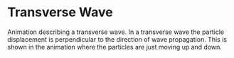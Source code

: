 # Transverse Wave
Animation describing a transverse wave. In a transverse wave the particle displacement is perpendicular to the direction of wave propagation. This is shown in the animation where the particles are just moving up and down.
